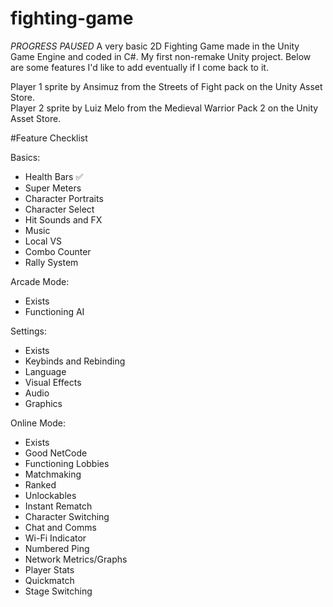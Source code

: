 # fighting-game
 *PROGRESS PAUSED* A very basic 2D Fighting Game made in the Unity Game Engine and coded in C#. My first non-remake Unity project. Below are some features I'd like to add eventually if I come back to it.

 Player 1 sprite by Ansimuz from the Streets of Fight pack on the Unity Asset Store. <br>
 Player 2 sprite by Luiz Melo from the Medieval Warrior Pack 2 on the Unity Asset Store.

#Feature Checklist

Basics:
- Health Bars ✅
- Super Meters
- Character Portraits
- Character Select
- Hit Sounds and FX
- Music
- Local VS
- Combo Counter
- Rally System

Arcade Mode:
- Exists
- Functioning AI

Settings:
- Exists
- Keybinds and Rebinding
- Language
- Visual Effects
- Audio
- Graphics

Online Mode:
- Exists
- Good NetCode
- Functioning Lobbies
- Matchmaking
- Ranked
- Unlockables
- Instant Rematch
- Character Switching
- Chat and Comms
- Wi-Fi Indicator
- Numbered Ping
- Network Metrics/Graphs
- Player Stats
- Quickmatch
- Stage Switching
